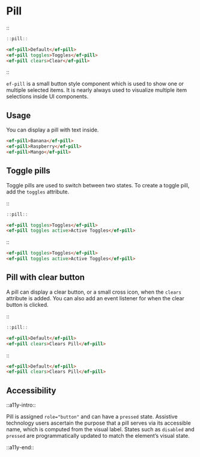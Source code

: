 <!--
type: page
title: Pill
location: ./elements/pill
layout: default
-->

# Pill
::
```javascript
::pill::
```
```html
<ef-pill>Default</ef-pill>
<ef-pill toggles>Toggles</ef-pill>
<ef-pill clears>Clear</ef-pill>
```
::

`ef-pill` is a small button style component which is used to show one or multiple selected items. It is nearly always used to visualize multiple item selections inside UI components.

## Usage
You can display a pill with text inside.

```html
<ef-pill>Banana</ef-pill>
<ef-pill>Raspberry</ef-pill>
<ef-pill>Mango</ef-pill>
```

## Toggle pills
Toggle pills are used to switch between two states. To create a toggle pill, add the `toggles` attribute.

::
```javascript
::pill::
```
```html
<ef-pill toggles>Toggles</ef-pill>
<ef-pill toggles active>Active Toggles</ef-pill>
```
::

```html
<ef-pill toggles>Toggles</ef-pill>
<ef-pill toggles active>Active Toggles</ef-pill>
```

## Pill with clear button
A pill can display a clear button, or a small cross icon, when the `clears` attribute is added. You can also add an event listener for when the clear button is clicked.

::
```javascript
::pill::
```
```html
<ef-pill>Default</ef-pill>
<ef-pill clears>Clears Pill</ef-pill>
```
::

```html
<ef-pill>Default</ef-pill>
<ef-pill clears>Clears Pill</ef-pill>
```

## Accessibility
::a11y-intro::

Pill is assigned `role="button"` and can have a `pressed` state. Assistive technology users ascertain the purpose that a pill serves via its accessible name, which is computed from the visual label. States such as `disabled` and `pressed` are programmatically updated to match the element’s visual state. 

::a11y-end::
